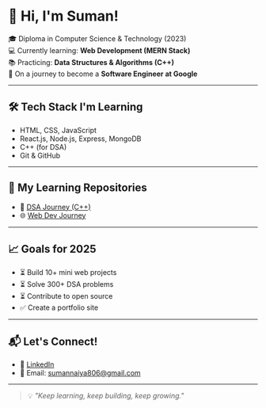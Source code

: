 # 👋 Hi, I'm Suman!

🎓 Diploma in Computer Science & Technology (2023)  
💻 Currently learning: **Web Development (MERN Stack)**  
📚 Practicing: **Data Structures & Algorithms (C++)**  
🌱 On a journey to become a **Software Engineer at Google**  

---

## 🛠️ Tech Stack I'm Learning

- HTML, CSS, JavaScript
- React.js, Node.js, Express, MongoDB
- C++ (for DSA)
- Git & GitHub

---

## 📘 My Learning Repositories

- 🚀 [DSA Journey (C++)](https://github.com/YOUR_USERNAME/dsa-journey)
- 🌐 [Web Dev Journey](https://github.com/YOUR_USERNAME/web-dev-journey)

---

## 📈 Goals for 2025

- ⏳ Build 10+ mini web projects
- ⏳ Solve 300+ DSA problems
- ⏳ Contribute to open source
- ✅ Create a portfolio site

---

## 📬 Let's Connect!

- 💼 [LinkedIn](https://www.linkedin.com/in/YOUR_USERNAME)
- 📧 Email: sumannaiya806@gmail.com

---

> 💡 _"Keep learning, keep building, keep growing."_  

